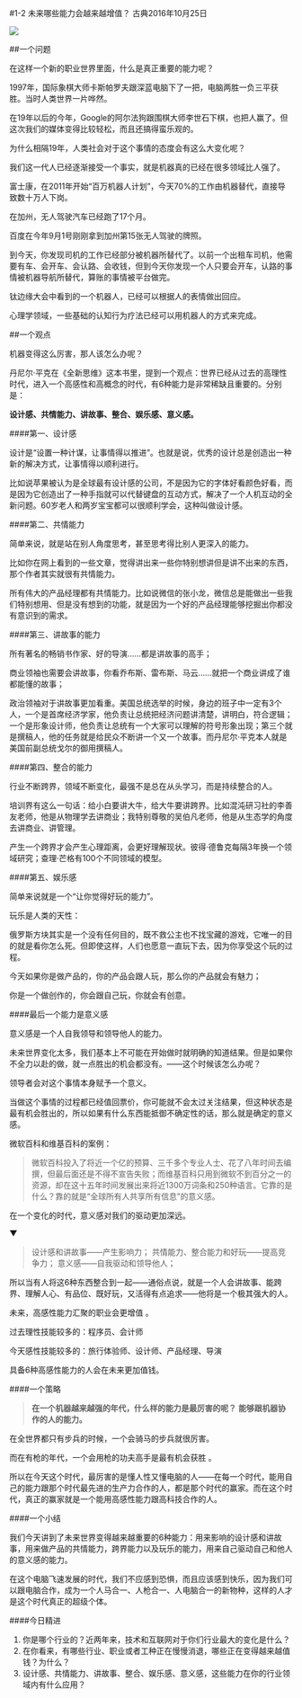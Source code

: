 #1-2 未来哪些能力会越来越增值？
古典2016年10月25日

![](./_image/WechatIMG16.png)

##一个问题

在这样一个新的职业世界里面，什么是真正重要的能力呢？

1997年，国际象棋大师卡斯帕罗夫跟深蓝电脑下了一把，电脑两胜一负三平获胜。当时人类世界一片哗然。

在19年以后的今年，Google的阿尔法狗跟围棋大师李世石下棋，也把人赢了。但这次我们的媒体变得比较轻松，而且还搞得蛮乐观的。

为什么相隔19年，人类社会对于这个事情的态度会有这么大变化呢？

我们这一代人已经逐渐接受一个事实，就是机器真的已经在很多领域比人强了。

富士康，在2011年开始“百万机器人计划”，今天70%的工作由机器替代，直接导致数十万人下岗。

在加州，无人驾驶汽车已经跑了17个月。

百度在今年9月1号刚刚拿到加州第15张无人驾驶的牌照。

到今天，你发现司机的工作已经部分被机器所替代了。以前一个出租车司机，他需要有车、会开车、会认路、会收钱，但到今天你发现一个人只要会开车，认路的事情被机器导航所替代，算账的事情被平台做完。

钛边缘大会中看到的一个机器人，已经可以根据人的表情做出回应。

心理学领域，一些基础的认知行为疗法已经可以用机器人的方式来完成。

##一个观点

机器变得这么厉害，那人该怎么办呢？

丹尼尔·平克在《全新思维》这本书里，提到一个观点：世界已经从过去的高理性时代，进入一个高感性和高概念的时代，有6种能力是非常稀缺且重要的。分别是：

**设计感、共情能力、讲故事、整合、娱乐感、意义感。**

####第一、设计感

设计是“设置一种计谋，让事情得以推进”。也就是说，优秀的设计总是创造出一种新的解决方式，让事情得以顺利进行。

比如说苹果被认为是全球最有设计感的公司，不是因为它的字体好看颜色好看，而是因为它创造出了一种手指就可以代替键盘的互动方式，解决了一个人机互动的全新问题。60岁老人和两岁宝宝都可以很顺利学会，这种叫做设计感。

####第二、共情能力

简单来说，就是站在别人角度思考，甚至思考得比别人更深入的能力。

比如你在网上看到的一些文章，觉得讲出来一些你特别想讲但是讲不出来的东西，那个作者其实就很有共情能力。

所有伟大的产品经理都有共情能力。比如说微信的张小龙，微信总是能做出一些我们特别想用、但是没有想到的功能，就是因为一个好的产品经理能够挖掘出你都没有意识到的需求。

####第三、讲故事的能力

所有著名的畅销书作家、好的导演……都是讲故事的高手；

商业领袖也需要会讲故事，你看乔布斯、雷布斯、马云……就把一个商业讲成了谁都能懂的故事；

政治领袖对于讲故事更加看重。美国总统选举的时候，身边的班子中一定有3个人，一个是首席经济学家，他负责让总统把经济问题讲清楚，讲明白，符合逻辑；一个是形象设计师，他负责让总统有一个大家可以理解的符号形象出现；第三个就是撰稿人，他的任务就是给民众不断讲一个又一个故事。而丹尼尔·平克本人就是美国前副总统戈尔的御用撰稿人。

####第四、整合的能力

行业不断跨界，领域不断变化，最强不是总在从头学习，而是持续整合的人。

培训界有这么一句话：给小白要讲大牛，给大牛要讲跨界。比如混沌研习社的李善友老师，他是从物理学去讲商业；我特别尊敬的吴伯凡老师，他是从生态学的角度去讲商业、讲管理。

产生一个跨界才会产生心理距离，会更好理解现状。彼得·德鲁克每隔3年换一个领域研究；查理·芒格有100个不同领域的模型。

####第五、娱乐感

简单来说就是一个“让你觉得好玩的能力”。

玩乐是人类的天性：

俄罗斯方块其实是一个没有任何目的，既不救公主也不找宝藏的游戏，它唯一的目的就是看你怎么死。但即使这样，人们也愿意一直玩下去，因为你享受这个玩的过程。

今天如果你是做产品的，你的产品会跟人玩，那么你的产品就会有魅力；

你是一个做创作的，你会跟自己玩，你就会有创意。

####最后一个能力是意义感

意义感是一个人自我领导和领导他人的能力。

未来世界变化太多，我们基本上不可能在开始做时就明确的知道结果。但是如果你不全力以赴的做，就一点胜出的机会都没有。——这个时候该怎么办呢？

领导者会对这个事情本身赋予一个意义。

当做这个事情的过程都已经值回票价，你可能就不会太过关注结果，但这种状态是最有机会胜出的，所以如果有什么东西能抵御不确定性的话，那么就是确定的意义感。

微软百科和维基百科的案例：
>微软百科投入了将近一个亿的预算、三千多个专业人士、花了八年时间去编撰，但最后面还是不得不宣告失败；而维基百科只用到微软不到百分之一的资源，却在这十五年时间发展出来将近1300万词条和250种语言。它靠的是什么？靠的就是“全球所有人共享所有信息”的意义感。

在一个变化的时代，意义感对我们的驱动更加深远。

▼

>设计感和讲故事——产生影响力；
共情能力、整合能力和好玩——提高竞争力；
意义感——自我驱动和领导他人；

所以当有人将这6种东西整合到一起——通俗点说，就是一个人会讲故事、能跨界、理解人心、有品位、既好玩，又活得有点追求——他将是一个极其强大的人。

未来，高感性能力汇聚的职业会更增值 。

过去理性技能较多的：程序员、会计师

今天感性技能较多的：旅行体验师、设计师、产品经理、导演

具备6种高感性能力的人会在未来更加值钱。

####一个策略

>**在一个机器越来越强的年代，什么样的能力是最厉害的呢？**
**能够跟机器协作的人的能力。**

在全世界都只有步兵的时候，一个会骑马的步兵就很厉害。

而在有枪的年代，一个会用枪的功夫高手是最有机会获胜 。

所以在今天这个时代，最厉害的是懂人性又懂电脑的人——在每一个时代，能用自己的能力跟那个时代最先进的生产力合作的人，都是那个时代的赢家。而在这个时代，真正的赢家就是一个能用高感性能力跟高科技合作的人。

####一个小结

我们今天讲到了未来世界变得越来越重要的6种能力：用来影响的设计感和讲故事，用来做产品的共情能力，跨界能力以及玩乐的能力，用来自己驱动自己和他人的意义感的能力。

在这个电脑飞速发展的时代，我们不应感到恐惧，而且应该感到快乐，因为我们可以跟电脑合作，成为一个人马合一、人枪合一、人电脑合一的新物种，这样的人才是这个时代真正的超级个体。

####今日精进
1. 你是哪个行业的？近两年来，技术和互联网对于你们行业最大的变化是什么？
2. 在你看来，有哪些行业、职业或者工种正在慢慢消退，哪些正在变得越来越值钱？为什么？
3. 设计感、共情能力、讲故事、整合、娱乐感、意义感，这些能力在你的行业领域内有什么应用？